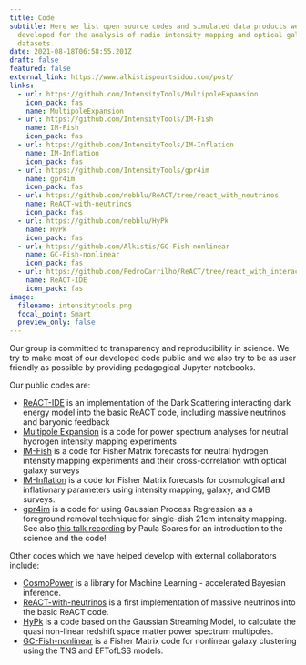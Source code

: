 ```yaml
---
title: Code
subtitle: Here we list open source codes and simulated data products we have
  developed for the analysis of radio intensity mapping and optical galaxy
  datasets.
date: 2021-08-18T06:58:55.201Z
draft: false
featured: false
external_link: https://www.alkistispourtsidou.com/post/
links:
  - url: https://github.com/IntensityTools/MultipoleExpansion
    icon_pack: fas
    name: MultipoleExpansion
  - url: https://github.com/IntensityTools/IM-Fish
    name: IM-Fish
    icon_pack: fas
  - url: https://github.com/IntensityTools/IM-Inflation
    name: IM-Inflation
    icon_pack: fas
  - url: https://github.com/IntensityTools/gpr4im
    name: gpr4im
    icon_pack: fas
  - url: https://github.com/nebblu/ReACT/tree/react_with_neutrinos
    name: ReACT-with-neutrinos
    icon_pack: fas
  - url: https://github.com/nebblu/HyPk
    name: HyPk
    icon_pack: fas
  - url: https://github.com/Alkistis/GC-Fish-nonlinear
    name: GC-Fish-nonlinear
    icon_pack: fas
  - url: https://github.com/PedroCarrilho/ReACT/tree/react_with_interact_baryons
    name: ReACT-IDE
    icon_pack: fas
image:
  filename: intensitytools.png
  focal_point: Smart
  preview_only: false
---
```

Our group is committed to transparency and reproducibility in science. We try to make most of our developed code public and we also try to be as user friendly as possible by providing pedagogical Jupyter notebooks. 

Our public codes are:

* [ReACT-IDE](https://github.com/PedroCarrilho/ReACT/tree/react_with_interact_baryons) is an implementation of the Dark Scattering interacting dark energy model into the basic ReACT code, including massive neutrinos and baryonic feedback
* [Multipole Expansion](https://github.com/IntensityTools/MultipoleExpansion) is a code for power spectrum analyses for neutral hydrogen intensity mapping experiments
* [IM-Fish](https://github.com/IntensityTools/IM-Fish) is a code for Fisher Matrix forecasts for neutral hydrogen intensity mapping experiments and their cross-correlation with optical galaxy surveys
* [IM-Inflation](https://github.com/IntensityTools/IM-Inflation) is a code for Fisher Matrix forecasts for cosmological and inflationary parameters using intensity mapping, galaxy, and CMB surveys.
* [gpr4im](https://github.com/IntensityTools/gpr4im) is a code for using Gaussian Process Regression as a foreground removal technique for single-dish 21cm intensity mapping. See also [this talk recording](https://www.youtube.com/watch?v=PkUfG2yKSPA) by Paula Soares for an introduction to the science and the code!

Other codes which we have helped develop with external collaborators include:

* [CosmoPower](<* https://github.com/alessiospuriomancini/cosmopower>) is a library for Machine Learning - accelerated Bayesian inference. 
* [ReACT-with-neutrinos](https://github.com/nebblu/ReACT/tree/react_with_neutrinos) is a first implementation of massive neutrinos into the basic ReACT code.
* [HyPk](https://github.com/nebblu/HyPk) is a code based on the Gaussian Streaming Model, to calculate the quasi non-linear redshift space matter power spectrum multipoles.
* [GC-Fish-nonlinear](https://github.com/Alkistis/GC-Fish-nonlinear) is a Fisher Matrix code for nonlinear galaxy clustering using the TNS and EFTofLSS models.